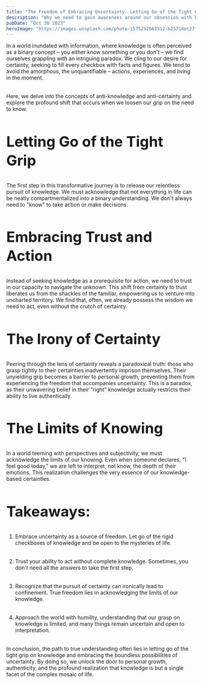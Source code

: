 ```yaml
---
title: "The Freedom of Embracing Uncertainty: Letting Go of the Tight Grip on Knowledge"
description: "Why we need to gain awareness around our obsession with knowledge in the information age."
pubDate: "Oct 30 2023"
heroImage: "https://images.unsplash.com/photo-1575252663512-b25714ec27f9?auto=format&fit=crop&q=80&w=1748&ixlib=rb-4.0.3&ixid=M3wxMjA3fDB8MHxwaG90by1wYWdlfHx8fGVufDB8fHx8fA%3D%3D"
---
```


<style>
  p{
    margin-bottom:2rem;
  }
  ul li::marker{
    color:#754d18; 
  }
  img {
    border-radius:4px;
    /* filter: drop-shadow(0px 4px 5px #1C25204D); */
  }
  h1{
		line-height: 120%;
	}
  h2{
    font-size: 2.4rem;
	  line-height: 130%;
  }
</style>

In a world inundated with information, where knowledge is often perceived as a binary concept – you either know something or you don't – we find ourselves grappling with an intriguing paradox. We cling to our desire for certainty, seeking to fill every checkbox with facts and figures. We tend to avoid the amorphous, the unquantifiable – actions, experiences, and living in the moment.

Here, we delve into the concepts of anti-knowledge and anti-certainty and explore the profound shift that occurs when we loosen our grip on the need to know.

## Letting Go of the Tight Grip

The first step in this transformative journey is to release our relentless pursuit of knowledge. We must acknowledge that not everything in life can be neatly compartmentalized into a binary understanding. We don't always need to "know" to take action or make decisions.

## Embracing Trust and Action

Instead of seeking knowledge as a prerequisite for action, we need to trust in our capacity to navigate the unknown. This shift from certainty to trust liberates us from the shackles of the familiar, empowering us to venture into uncharted territory. We find that, often, we already possess the wisdom we need to act, even without the crutch of certainty.

## The Irony of Certainty

Peering through the lens of certainty reveals a paradoxical truth: those who grasp tightly to their certainties inadvertently imprison themselves. Their unyielding grip becomes a barrier to personal growth, preventing them from experiencing the freedom that accompanies uncertainty. This is a paradox, as their unwavering belief in their "right" knowledge actually restricts their ability to live authentically.

## The Limits of Knowing

In a world teeming with perspectives and subjectivity, we must acknowledge the limits of our knowing. Even when someone declares, "I feel good today," we are left to interpret, not know, the depth of their emotions. This realization challenges the very essence of our knowledge-based certainties.

## Takeaways:

1. Embrace uncertainty as a source of freedom. Let go of the rigid checkboxes of knowledge and be open to the mysteries of life.

2. Trust your ability to act without complete knowledge. Sometimes, you don't need all the answers to take the first step.

3. Recognize that the pursuit of certainty can ironically lead to confinement. True freedom lies in acknowledging the limits of our knowledge.

4. Approach the world with humility, understanding that our grasp on knowledge is limited, and many things remain uncertain and open to interpretation.

In conclusion, the path to true understanding often lies in letting go of the tight grip on knowledge and embracing the boundless possibilities of uncertainty. By doing so, we unlock the door to personal growth, authenticity, and the profound realization that knowledge is but a single facet of the complex mosaic of life.
